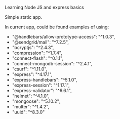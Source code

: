 Learning Node JS and express basics

Simple static app. 

In current app, could be found examples of using:

- "@handlebars/allow-prototype-access": "^1.0.3",
- "@sendgrid/mail": "^7.2.5",
- "bcryptjs": "^2.4.3",
- "compression": "^1.7.4",
- "connect-flash": "^0.1.1",
- "connect-mongodb-session": "^2.4.1",
- "csurf": "^1.11.0",
- "express": "^4.17.1",
- "express-handlebars": "^5.1.0",
- "express-session": "^1.17.1",
- "express-validator": "^6.6.1",
- "helmet": "^4.1.0",
- "mongoose": "^5.10.2",
- "multer": "^1.4.2",
- "uuid": "^8.3.0"

